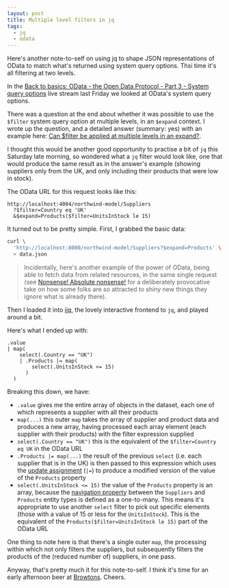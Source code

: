 ```yaml
---
layout: post
title: Multiple level filters in jq
tags:
  - jq
  - odata
---
```

Here's another note-to-self on using jq to shape JSON representations of OData to match what's returned using system query options. Thsi time it's all filtering at two levels.

In the [Back to basics: OData - the Open Data Protocol - Part 3 - System query options](https://www.youtube.com/watch?v=Bln2A0_OauY&list=PL6RpkC85SLQABOpzhd7WI-hMpy99PxUo0&index=3) live stream last Friday we looked at OData's system query options.

There was a question at the end about whether it was possible to use the `$filter` system query option at multiple levels, in an `$expand` context. I wrote up the question, and a detailed answer (summary: yes) with an example here: [Can $filter be applied at multiple levels in an expand?](https://github.com/SAP-samples/odata-basics-handsonsapdev/issues/8).

I thought this would be another good opportunity to practise a bit of `jq` this Saturday late morning, so wondered what a `jq` filter would look like, one that would produce the same result as in the answer's example (showing suppliers only from the UK, and only including their products that were low in stock).

The OData URL for this request looks like this:

```
http://localhost:4004/northwind-model/Suppliers
  ?$filter=Country eq 'UK'
  &$expand=Products($filter=UnitsInStock le 15)
```

It turned out to be pretty simple. First, I grabbed the basic data:

```bash
curl \
  'http://localhost:8000/northwind-model/Suppliers?$expand=Products' \
  > data.json
```

> Incidentally, here's another example of the power of OData, being able to fetch data from related resources, in the same single request (see [Nonsense! Absolute nonsense!](https://www.youtube.com/clip/Ugkxp6b9vNpSL44Xd9JevC7zmG5Tj9VOCLTq) for a deliberately provocative take on how some folks are so attracted to shiny new things they ignore what is already there).

Then I loaded it into [ijq](https://sr.ht/~gpanders/ijq/), the lovely interactive frontend to `jq`, and played around a bit.

Here's what I ended up with:

```jq
.value
| map(
    select(.Country == "UK")
    | .Products |= map(
        select(.UnitsInStock <= 15)
      )
  )
```

Breaking this down, we have:

* `.value` gives me the entire array of objects in the dataset, each one of which represents a supplier with all their products
* `map(...)` this outer `map` takes the array of supplier and product data and produces a new array, having processed each array element (each supplier with their products) with the filter expression supplied
* `select(.Country == "UK")` this is the equivalent of the `$filter=Country eq UK` in the OData URL
* `.Products |= map(...)` the result of the previous `select` (i.e. each supplier that is in the UK) is then passed to this expression which uses the [update assignment][manual-update-assignment] (`|=`) to produce a modified version of the value of the `Products` property
* `select(.UnitsInStock <= 15)` the value of the `Products` property is an array, because the [navigation property](https://github.com/SAP-samples/odata-basics-handsonsapdev/blob/8347ca89ad75df111b3ab05c245da840762398b4/db/schema.cds#L29) between the `Suppliers` and `Products` entity types is defined as a one-to-many. This means it's appropriate to use another `select` filter to pick out specific elements (those with a value of 15 or less for the `UnitsInStock`). This is the equivalent of the `Products($filter=UnitsInStock le 15)` part of the OData URL

One thing to note here is that there's a single outer `map`, the processing within which not only filters the suppliers, but subsequently filters the products of the (reduced number of) suppliers, in one pass.

Anyway, that's pretty much it for this note-to-self. I think it's time for an early afternoon beer at [Browtons](https://twitter.com/browtons). Cheers.

[manual-update-assignment]: https://stedolan.github.io/jq/manual/#Update-assignment:|=
